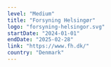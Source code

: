 ```yaml
---
level: "Medium"
title: "Forsyning Helsingør"
logo: "forsyning-helsingor.svg"
startDate: "2024-01-01"
endDate: "2025-02-28"
link: "https://www.fh.dk/"
country: "Denmark"
---
```

